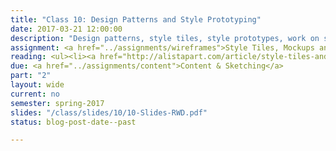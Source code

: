 ```yaml
---
title: "Class 10: Design Patterns and Style Prototyping"
date: 2017-03-21 12:00:00
description: "Design patterns, style tiles, style prototypes, work on style prototypes and static mockups in class"
assignment: <a href="../assignments/wireframes">Style Tiles, Mockups and Style Prototype</a>
reading: <ul><li><a href="http://alistapart.com/article/style-tiles-and-how-they-work">Style Tiles and How They Work by Samantha Warren</a></li><li><a href="http://seesparkbox.com/foundry/our_new_responsive_design_deliverable_the_style_prototype">Our New Responsive Design Deliverable - The Style Prototype</a></li><li><a href="http://alistapart.com/article/responsive-comping-obtaining-signoff-with-mockups">Responsive Comping - Obtaining Client Feedback Without Mockups by Matt Griffin</a></li><li><a href="http://daverupert.com/2013/04/responsive-deliverables/">Responsive Deliverables by Dave Rupert</a></li></ul>
due: <a href="../assignments/content">Content & Sketching</a>
part: "2"
layout: wide
current: no
semester: spring-2017
slides: "/class/slides/10/10-Slides-RWD.pdf"
status: blog-post-date--past

---
```

